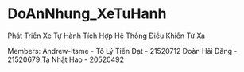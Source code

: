 # DoAnNhung_XeTuHanh
Phát Triển Xe Tự Hành Tích Hợp Hệ Thống Điều Khiển Từ Xa

Members:
Andrew-itsme - Tô Lý Tiến Đạt - 21520712
Đoàn Hải Đăng - 21520679
Tạ Nhật Hào - 20520492
